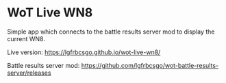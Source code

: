 # WoT Live WN8
Simple app which connects to the battle results server mod to display the current WN8.

Live version: https://lgfrbcsgo.github.io/wot-live-wn8/

Battle results server mod: https://github.com/lgfrbcsgo/wot-battle-results-server/releases